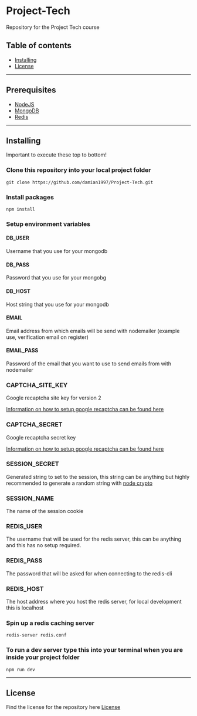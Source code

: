 # Project-Tech
Repository for the Project Tech course

## Table of contents
* [Installing](#installing)
* [License](#license)

------

## Prerequisites
* [NodeJS](https://nodejs.org/en/)
* [MongoDB](https://www.mongodb.com/)
* [Redis](https://redis.io/download)

------

## Installing
Important to execute these top to bottom!

### Clone this repository into your local project folder
```
git clone https://github.com/damian1997/Project-Tech.git
```

### Install packages
```
npm install
```

### Setup environment variables

#### DB_USER
Username that you use for your mongodb

#### DB_PASS
Password that you use for your mongobg

#### DB_HOST
Host string that you use for your mongodb

#### EMAIL
Email address from which emails will be send with nodemailer (example use, verification email on register)

#### EMAIL_PASS
Password of the email that you want to use to send emails from with nodemailer

### CAPTCHA_SITE_KEY
Google recaptcha site key for version 2

[Information on how to setup google recaptcha can be found here](https://www.google.com/recaptcha/about/)

### CAPTCHA_SECRET
Google recaptcha secret key

[Information on how to setup google recaptcha can be found here](https://www.google.com/recaptcha/about/)

### SESSION_SECRET
Generated string to set to the session, this string can be anything but highly recommended to generate a random string with [node crypto](https://nodejs.org/api/crypto.html)

### SESSION_NAME
The name of the session cookie

### REDIS_USER
The username that will be used for the redis server, this can be anything and this has no setup required.

### REDIS_PASS
The password that will be asked for when connecting to the redis-cli

### REDIS_HOST
The host address where you host the redis server, for local development this is localhost


### Spin up a redis caching server
```
redis-server redis.conf
```

### To run a dev server type this into your terminal when you are inside your project folder
```
npm run dev
```

------

## License
Find the license for the repository here
[License](https://github.com/damian1997/Project-Tech/blob/main/LICENSE)
